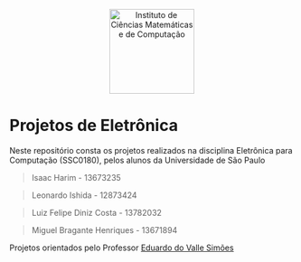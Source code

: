 <p align="center">
<a href="https://www.icmc.usp.br/">
<img src="https://github.com/zLeonardoIshida/projetos-de-eletronica/blob/main/Fonte-tensao/readmeImagens/icmcLogo.png?raw=true" alt="Instituto de Ciências Matemáticas e de Computação" width="150"/>
</a>
</br>
</p>

# Projetos de Eletrônica 

 Neste repositório consta os projetos realizados na disciplina Eletrônica para Computação (SSC0180), pelos alunos da Universidade de São Paulo
 
> Isaac Harim - 13673235

> Leonardo Ishida - 12873424

> Luiz Felipe Diniz Costa - 13782032

> Miguel Bragante Henriques - 13671894

Projetos orientados pelo Professor [Eduardo do Valle Simões](https://gitlab.com/simoesusp)

